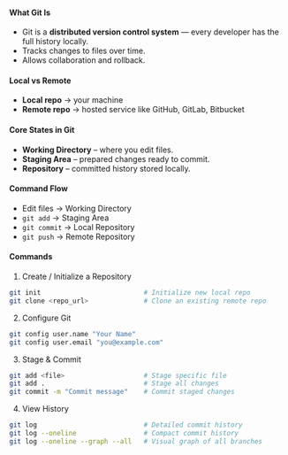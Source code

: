 #### What Git Is
- Git is a **distributed version control system** — every developer has the full history locally.
- Tracks changes to files over time.
- Allows collaboration and rollback.

#### Local vs Remote
- **Local repo** → your machine
- **Remote repo** → hosted service like GitHub, GitLab, Bitbucket

#### Core States in Git
- **Working Directory** – where you edit files.
- **Staging Area** – prepared changes ready to commit.
- **Repository** – committed history stored locally.

#### Command Flow
- Edit files → Working Directory  
- `git add` → Staging Area  
- `git commit` → Local Repository  
- `git push` → Remote Repository  

#### Commands
1. Create / Initialize a Repository
```bash
git init                          # Initialize new local repo
git clone <repo_url>              # Clone an existing remote repo
```
2. Configure Git
```bash
git config user.name "Your Name"
git config user.email "you@example.com"
```
3. Stage & Commit
```bash
git add <file>                    # Stage specific file
git add .                         # Stage all changes
git commit -m "Commit message"    # Commit staged changes
```
4. View History
```bash
git log                           # Detailed commit history
git log --oneline                 # Compact commit history
git log --oneline --graph --all   # Visual graph of all branches
```